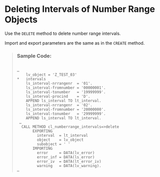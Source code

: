 <!-- loio832caf00f5914c1a9bf8b0575c2904f3 -->

# Deleting Intervals of Number Range Objects

Use the `DELETE` method to delete number range intervals.

Import and export parameters are the same as in the `CREATE` method.

> ### Sample Code:  
> ```
> 
> …
>     lv_object = 'Z_TEST_03'
> *   intervals
>     ls_interval-nrrangenr  = '01'.
>     ls_interval-fromnumber = '00000001'.
>     ls_interval-tonumber   = '19999999'.
>     ls_interval-procind    = 'D'.
>     APPEND ls_interval TO lt_interval.
>     ls_interval-nrrangenr  = '02'.
>     ls_interval-fromnumber = '20000000'.
>     ls_interval-tonumber   = '29999999'.
>     APPEND ls_interval TO lt_interval.
>  …
>   CALL METHOD cl_numberrange_intervals=>delete
>        EXPORTING
>          interval  = lt_interval
>          object    = lv_object
>          subobject = ' '
>        IMPORTING
>          error     = DATA(lv_error)
>          error_inf = DATA(ls_error)
>          error_iv  = DATA(lt_error_iv)
>          warning   = DATA(lv_warning).
> …
> 
> ```

